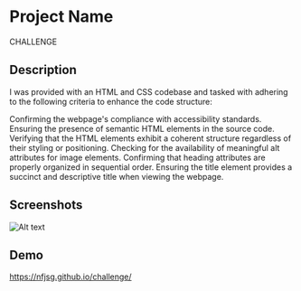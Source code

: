 # Project Name

CHALLENGE
## Description

I was provided with an HTML and CSS codebase and tasked with adhering to the following criteria to enhance the code structure:

Confirming the webpage's compliance with accessibility standards.
Ensuring the presence of semantic HTML elements in the source code.
Verifying that the HTML elements exhibit a coherent structure regardless of their styling or positioning.
Checking for the availability of meaningful alt attributes for image elements.
Confirming that heading attributes are properly organized in sequential order.
Ensuring the title element provides a succinct and descriptive title when viewing the webpage.


## Screenshots
![Alt text](image-1.png)


## Demo

https://nfjsg.github.io/challenge/


